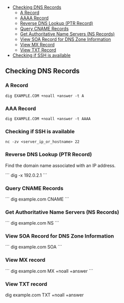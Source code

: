 - [Checking DNS Records](#checking-dns-records)
  - [A Record](#a-record)
  - [AAAA Record](#aaaa-record)
  - [Reverse DNS Lookup (PTR Record)](#reverse-dns-lookup-ptr-record)
  - [Query CNAME Records](#query-cname-records)
  - [Get Authoritative Name Servers (NS Records)](#get-authoritative-name-servers-ns-records)
  - [View SOA Record for DNS Zone Information](#view-soa-record-for-dns-zone-information)
  - [View MX Record](#view-mx-record)
  - [View TXT Record](#view-txt-record)
- [Checking if SSH is available](#checking-if-ssh-is-available)

## Checking DNS Records

### A Record

```
dig EXAMPLE.COM +noall +answer -t A
```

### AAA Record

```
dig EXAMPLE.COM +noall +answer -t AAAA
```

### Checking if SSH is available

```
nc -zv <server_ip_or_hostname> 22
```

### Reverse DNS Lookup (PTR Record)

Find the domain name associated with an IP address.

´´´
dig -x 192.0.2.1
´´´

### Query CNAME Records

´´´
dig example.com CNAME
´´´

### Get Authoritative Name Servers (NS Records)

´´´
dig example.com NS
´´´

### View SOA Record for DNS Zone Information

´´´
dig example.com SOA
´´´

### View MX record

´´´
dig example.com MX +noall +answer
´´´

### View TXT record

dig example.com TXT +noall +answer
